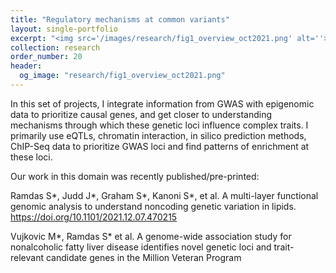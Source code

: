```yaml
---
title: "Regulatory mechanisms at common variants"
layout: single-portfolio
excerpt: "<img src='/images/research/fig1_overview_oct2021.png' alt=''>"
collection: research
order_number: 20
header: 
  og_image: "research/fig1_overview_oct2021.png"
---
```


In this set of projects, I integrate information from GWAS with epigenomic data to prioritize causal genes, and get closer to understanding mechanisms through which these genetic loci influence complex traits. I primarily use eQTLs, chromatin interaction, in silico prediction methods, ChIP-Seq data to prioritize GWAS loci and find patterns of enrichment at these loci. 

Our work in this domain was recently published/pre-printed:

Ramdas S*, Judd J*, Graham S*, Kanoni S*, et al. A multi-layer functional genomic analysis to understand noncoding genetic variation in lipids. https://doi.org/10.1101/2021.12.07.470215

Vujkovic M*, Ramdas S* et al. A genome-wide association study for nonalcoholic fatty liver disease identifies novel genetic loci and trait-relevant candidate genes in the Million Veteran Program




